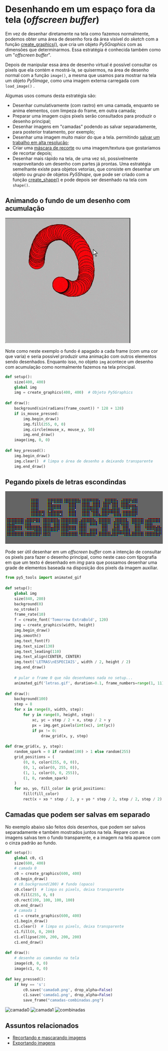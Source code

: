 # Desenhando em um espaço fora da tela (*offscreen buffer*)

Em vez de desenhar diretamente na tela como fazemos normalmente, podemos obter uma área de desenho fora da área visível do *sketch* com a função [create_graphics()](https://py5coding.org/reference/sketch_create_graphics.html), que cria um objeto *Py5Graphics* com as dimensões que determinarmos. Essa estratégia é conhecida também como um "_offscreen buffer_".

Depois de manipular essa área de desenho virtual é possível consultar os pixels que ela contém e mostrá-la, se quisermos, na área de desenho normal com a função `image()`, a mesma que usamos para mostrar na tela um objeto *Py5Image*, como uma imagem externa carregada  com `load_image()` .

Algumas usos comuns desta estratégia são:

- Desenhar cumulativamente (com rastro) em uma camada, enquanto se anima elementos, com limpeza do frame, em outra camada;
- Preparar uma imagem cujos pixels serão consultados para produzir o desenho principal;
- Desenhar imagens em "camadas" podendo as salvar separadamente, para posterior tratamento, por exemplo;
- Desenhar uma imagem muito maior do que a tela. permitindo [salvar um trabalho em alta resolução](exportando_imagens.md);
- Criar uma [máscara de recorte](recortando_imagens.md) ou uma imagem/textura que gostaríamos de recortar depois;
- Desenhar mais rápido na tela, de uma vez só, possivelmente reaproveitando um desenho com partes já prontas. Uma estratégia semelhante existe para objetos vetorias, que consiste em desenhar um objeto ou *grupo* de objetos *Py5Shape*, que pode ser criado com a função [create_shape()](http://py5coding.org/reference/sketch_create_shape.html) e pode depois ser desenhado na tela com `shape()`.

## Animando o fundo de um desenho com acumulação

![](assets/offscreen1.gif)

Note como neste exemplo o fundo é apagado a cada frame (com uma cor que varia) e seria possível produzir uma animação com outros elementos sendo desenhados. Enquanto isso, no objeto `img` acontece um desenho com acumulação como normalmente fazemos na tela principal.

```python
def setup():
    size(400, 400)
    global img
    img = create_graphics(400, 400)  # Objeto Py5Graphics

def draw():
    background(sin(radians(frame_count)) * 128 + 128)    
    if is_mouse_pressed:
        img.begin_draw()
        img.fill(255, 0, 0)
        img.circle(mouse_x, mouse_y, 50)
        img.end_draw()
    image(img, 0, 0)

def key_pressed():
    img.begin_draw()
    img.clear()  # limpa o área de desenho a deixando transparente
    img.end_draw()
```

## Pegando pixels de letras escondindas

![](assets/offscreen2.gif)

Pode ser útil desenhar em um *offscreen buffer* com a intenção de consultar os pixels para fazer o desenho principal, como neste caso com tipografia em que um texto é desenhado em *img* para que possamos desenhar uma grade de elementos baseada na disposição dos pixels da imagem auxiliar.

```python
from py5_tools import animated_gif

def setup():
    global img
    size(840, 280)
    background(0)
    no_stroke()
    frame_rate(10)
    f = create_font('Tomorrow ExtraBold', 120)
    img = create_graphics(width, height)
    img.begin_draw()
    img.smooth()
    img.text_font(f)
    img.text_size(130)
    img.text_leading(110)
    img.text_align(CENTER, CENTER)
    img.text('LETRAS\nESPECIAIS', width / 2, height / 2)
    img.end_draw()
    
    # pular o frame 0 que não desenhamos nada no setup...
    animated_gif('letras.gif', duration=0.1, frame_numbers=range(1, 11))

def draw():
    background(100)
    step = 8
    for x in range(0, width, step): 
        for y in range(0, height, step):
            xc, yc = step / 2 + x, step / 2 + y
            px = img.get_pixels(int(xc), int(yc))
            if px != 0:
                draw_grid(x, y, step)

def draw_grid(x, y, step):
    random_spark = 0 if random(100) > 1 else random(255)
    grid_positions = (
        (0, 0, color(255, 0, 0)),
        (0, 1, color(0, 255, 0)),
        (1, 1, color(0, 0, 255)),
        (1, 0, random_spark)
    )
    for xo, yo, fill_color in grid_positions:
        fill(fill_color)
        rect(x + xo * step / 2, y + yo * step / 2, step / 2, step / 2)
```

## Camadas que podem ser salvas em separado

No exemplo abaixo são feitos dois desenhos, que podem ser salvos separadamente e também mostrados juntos na tela. Repare com as imagens salvas tem o fundo transparente, e a imagem na tela aparece com o cinza padrão ao fundo.

```python
def setup():
    global c0, c1
    size(600, 400)
    # camada 0
    c0 = create_graphics(600, 400)
    c0.begin_draw()
    # c0.background(200) # fundo (opaco)
    c0.clear()  # limpa os pixels, deixa transparente
    c0.fill(255, 0, 0)
    c0.rect(100, 100, 100, 100)
    c0.end_draw()
    # camada 1
    c1 = create_graphics(600, 400)
    c1.begin_draw()
    c1.clear()  # limpa os pixels, deixa transparente
    c1.fill(0, 0, 200)
    c1.ellipse(200, 200, 200, 200)
    c1.end_draw()

def draw():
    # desenhe as camandas na tela
    image(c0, 0, 0)
    image(c1, 0, 0)

def key_pressed():
    if key == 's':
        c0.save('camada0.png', drop_alpha=False)
        c1.save('camada1.png', drop_alpha=False)
        save_frame("camadas-combinadas.png")
```

![camada0](https://user-images.githubusercontent.com/3694604/70395381-dc6f4280-19dc-11ea-8f64-fad20e2c0993.png)
![camada1](https://user-images.githubusercontent.com/3694604/70395382-dc6f4280-19dc-11ea-9d9b-d8a371a1c7d8.png)
![combinadas](https://user-images.githubusercontent.com/3694604/70395383-dd07d900-19dc-11ea-9671-4cf6eb2d510e.png)

## Assuntos relacionados

- [Recortando e mascarando imagens](recortando_imagens.md)
- [Exportando imagens](exportando_imagem.md)
